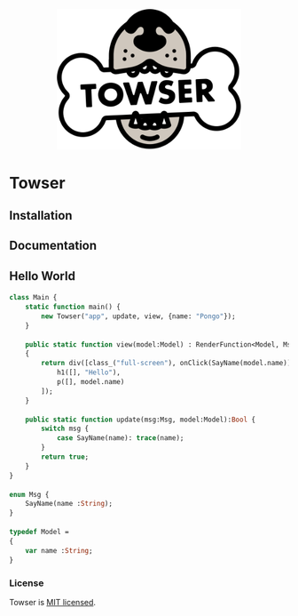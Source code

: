 <div align="center">
	<img alt="Towser" src="Towser.svg" width="66%" height="66%">
</div>

# Towser

## Installation

## Documentation

## Hello World
```haxe
class Main {
	static function main() {
		new Towser("app", update, view, {name: "Pongo"});
	}

	public static function view(model:Model) : RenderFunction<Model, Msg>
	{
		return div([class_("full-screen"), onClick(SayName(model.name))], [
			h1([], "Hello"),
			p([], model.name)
		]);
	}

	public static function update(msg:Msg, model:Model):Bool {
		switch msg {
			case SayName(name): trace(name);
		}
		return true;
	}
}

enum Msg {
	SayName(name :String);
}

typedef Model =
{
	var name :String;
}

```

### License

Towser is [MIT licensed](./LICENSE).
